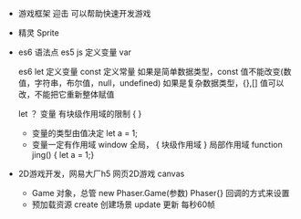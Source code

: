 - 游戏框架 迎击 可以帮助快速开发游戏

- 精灵 Sprite

- es6 语法点
  es5 js 定义变量 var

  es6 let 定义变量 
    const 定义常量
    如果是简单数据类型，const 值不能改变(数值，字符串，布尔值，null，undefined)
    如果是复杂数据类型，{},[] 值可以改，不能把它重新整体赋值


    let ？  变量 有块级作用域的限制 { }
    - 变量的类型由值决定  let a = 1;
    - 变量一定有作用域 window 全局， { 块级作用域 }
    局部作用域 function jing() { let a = 1;}

- 2D游戏开发，网易大厂h5
  网页2D游戏  canvas
  - Game 对象，总管
  new Phaser.Game(参数)  Phaser{} 回调的方式来设置
  - 预加载资源 create 创建场景 update  更新 每秒60帧